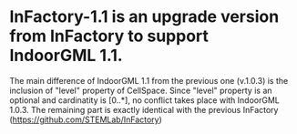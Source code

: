 # InFactory-1.1 is an upgrade version from InFactory to support IndoorGML 1.1. 
The main difference of IndoorGML 1.1 from the previous one (v.1.0.3) is the inclusion of "level" property of CellSpace.
Since "level" property is an optional and cardinatity is [0..*], no conflict takes place with IndoorGML 1.0.3.
The remaining part is exactly identical with the previous InFactory (https://github.com/STEMLab/InFactory)
